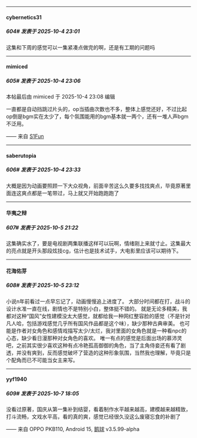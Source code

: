 ﻿
*****

####  cybernetics31  
##### 604#       发表于 2025-10-4 23:01

这集和下周的感觉可以一集紧凑点做完的啊，还是有工期的问题吗


*****

####  mimiced  
##### 605#       发表于 2025-10-4 23:06

 本帖最后由 mimiced 于 2025-10-4 23:08 编辑 

一直都是自动挡跳过片头的，op当插曲次数也不多，整体上感觉还好，不过比起op倒是bgm实在太少了，每个氛围能用的bgm基本就一两个，还有一堆人声bgm不泛用。

—— 来自 [S1Fun](https://s1fun.koalcat.com)


*****

####  saberutopia  
##### 606#       发表于 2025-10-4 23:33

大概是因为动画要照顾一下大众视角，前面辛苦这么久要多找找爽点，毕竟原著里面连这爽点都是一笔带过，马上就又开始跑跑跑了


*****

####  华夷之辩  
##### 607#       发表于 2025-10-5 21:22

这集确实水了，要是电视剧两集联播这样可以玩啊，情绪刚上来就寸止。这集最大的亮点就是开头那段炫技cg，估计也是技术试手，大电影里应该可以期待下。


*****

####  花海佑芽  
##### 608#       发表于 2025-10-5 23:12

小说n年前看过一点早忘记了，动画慢慢追上进度了。
大部分时间都在打，战斗的设计水准一直在线，剧情也不是特别小白，整体挺不错的。
就是无论多精美，我都对这种“国风”女性建模没太大感觉，就都给我一种网红整容脸的感觉（不是针对凡人哈，包括游戏感觉几乎所有国风作品都是这个味），缺少那种古典审美。
也可能是作者对女角色和感情戏描写太少/太烂，我对里面的女角色就是一种看npc的心态，缺少看日漫那种对女角色的喜欢。
唯一有点的感觉是后面出场的慕沛灵吧，之前其实很少喜欢这种有点冷艳孤高御御的角色，当了主角侍妾还有看了剧透，并没有爽到，反而感觉破坏了营造的这种形象氛围，当然我也理解，毕竟只是个配角而已不可能当女主来写。


*****

####  yyf1940  
##### 609#       发表于 2025-10-7 18:05

没看过原著，国庆从第一集补到结婴，看着制作水平越来越高，建模越来越精致，打斗流畅，文戏水平高，看的真的爽，感觉已经很久没这么废寝忘食的补剧了

—— 来自 OPPO PKB110, Android 15, [鹅球](https://www.pgyer.com/xfPejhuq) v3.5.99-alpha

